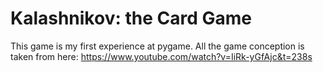 # Kalashnikov: the Card Game
This game is my first experience at pygame. All the game conception is taken from here: https://www.youtube.com/watch?v=IiRk-yGfAjc&t=238s
